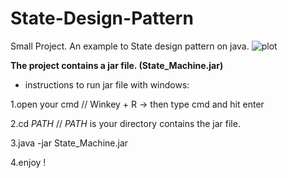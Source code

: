 # State-Design-Pattern
Small Project. An example to State design pattern on java.
![plot](https://i.ibb.co/pZbTmgN/state-design-pattern.png)

**The project contains a jar file. (State_Machine.jar)**
* instructions to run jar file with windows:

1.open your cmd // Winkey + R -> then type cmd and hit enter

2.cd *PATH*    // *PATH* is your directory contains the jar file.

3.java -jar State_Machine.jar

4.enjoy ! 

  
